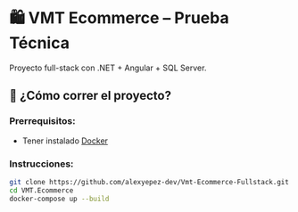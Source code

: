 # 🛍️ VMT Ecommerce – Prueba Técnica

Proyecto full-stack con .NET + Angular + SQL Server.

## 🚀 ¿Cómo correr el proyecto?

### Prerrequisitos:

- Tener instalado [Docker](https://www.docker.com/)

### Instrucciones:

```bash
git clone https://github.com/alexyepez-dev/Vmt-Ecommerce-Fullstack.git
cd VMT.Ecommerce
docker-compose up --build
```